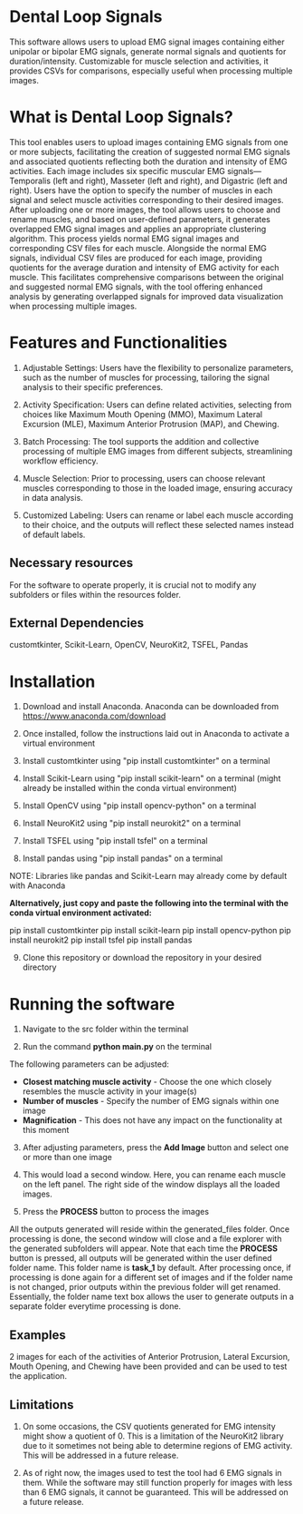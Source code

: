 # Dental Loop Signals

This software allows users to upload EMG signal images containing either unipolar or bipolar EMG signals, generate normal signals and quotients for duration/intensity. Customizable for muscle selection and activities, it provides CSVs for comparisons, especially useful when processing multiple images.

# What is Dental Loop Signals?

This tool enables users to upload images containing EMG signals from one or more subjects, facilitating the creation of suggested normal EMG signals and associated quotients reflecting both the duration and intensity of EMG activities. Each image includes six specific muscular EMG signals—Temporalis (left and right), Masseter (left and right), and Digastric (left and right). Users have the option to specify the number of muscles in each signal and select muscle activities corresponding to their desired images. After uploading one or more images, the tool allows users to choose and rename muscles, and based on user-defined parameters, it generates overlapped EMG signal images and applies an appropriate clustering algorithm. This process yields normal EMG signal images and corresponding CSV files for each muscle. Alongside the normal EMG signals, individual CSV files are produced for each image, providing quotients for the average duration and intensity of EMG activity for each muscle. This facilitates comprehensive comparisons between the original and suggested normal EMG signals, with the tool offering enhanced analysis by generating overlapped signals for improved data visualization when processing multiple images.

# Features and Functionalities

1. Adjustable Settings: Users have the flexibility to personalize parameters, such as the number of muscles for processing, tailoring the signal analysis to their specific preferences.

2. Activity Specification: Users can define related activities, selecting from choices like Maximum Mouth Opening (MMO), Maximum Lateral Excursion (MLE), Maximum Anterior Protrusion (MAP), and Chewing.

3. Batch Processing: The tool supports the addition and collective processing of multiple EMG images from different subjects, streamlining workflow efficiency.

4. Muscle Selection: Prior to processing, users can choose relevant muscles corresponding to those in the loaded image, ensuring accuracy in data analysis.

5. Customized Labeling: Users can rename or label each muscle according to their choice, and the outputs will reflect these selected names instead of default labels.

## Necessary resources

For the software to operate properly, it is crucial not to modify any subfolders or files within the resources folder.

## External Dependencies

customtkinter, Scikit-Learn, OpenCV, NeuroKit2, TSFEL, Pandas

# Installation

1. Download and install Anaconda. Anaconda can be downloaded from https://www.anaconda.com/download

2. Once installed, follow the instructions laid out in Anaconda to activate a virtual environment

3. Install customtkinter using "pip install customtkinter" on a terminal

4. Install Scikit-Learn using "pip install scikit-learn" on a terminal (might already be installed within the conda virtual environment)

5. Install OpenCV using "pip install opencv-python" on a terminal

6. Install NeuroKit2 using "pip install neurokit2" on a terminal

7. Install TSFEL using "pip install tsfel" on a terminal

8. Install pandas using "pip install pandas" on a terminal

NOTE: Libraries like pandas and Scikit-Learn may already come by default with Anaconda

**Alternatively, just copy and paste the following into the terminal with the conda virtual environment activated:**

pip install customtkinter
pip install scikit-learn
pip install opencv-python
pip install neurokit2
pip install tsfel
pip install pandas

9. Clone this repository or download the repository in your desired directory

# Running the software

1. Navigate to the src folder within the terminal

2. Run the command **python main.py** on the terminal

The following parameters can be adjusted:
- **Closest matching muscle activity** - Choose the one which closely resembles the muscle activity in your image(s)
- **Number of muscles** - Specify the number of EMG signals within one image
- **Magnification** - This does not have any impact on the functionality at this moment

3. After adjusting parameters, press the **Add Image** button and select one or more than one image

4. This would load a second window. Here, you can rename each muscle on the left panel. The right side of the window displays all the loaded images.

5. Press the **PROCESS** button to process the images

All the outputs generated will reside within the generated_files folder. Once processing is done, the second window will close and a file explorer with the generated subfolders will appear. Note that each time the **PROCESS** button is pressed, all outputs will be generated within the user defined folder name. This folder name is **task_1** by default. After processing once, if processing is done again for a different set of images and if the folder name is not changed, prior outputs within the previous folder will get renamed. Essentially, the folder name text box allows the user to generate outputs in a separate folder everytime processing is done.

## Examples
2 images for each of the activities of Anterior Protrusion, Lateral Excursion, Mouth Opening, and Chewing have been provided and can be used to test the application.

## Limitations
1. On some occasions, the CSV quotients generated for EMG intensity might show a quotient of 0. This is a limitation of the NeuroKit2 library due to it sometimes not being able to determine regions of EMG activity. This will be addressed in a future release.

2. As of right now, the images used to test the tool had 6 EMG signals in them. While the software may still function properly for images with less than 6 EMG signals, it cannot be guaranteed. This will be addressed on a future release.
